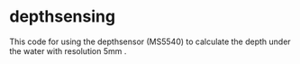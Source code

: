 # depthsensing
This code for using the depthsensor (MS5540) to calculate the depth under the water with resolution 5mm .
